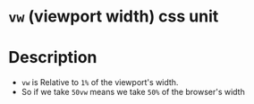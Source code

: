 # `vw` (viewport width) css unit

# Description
* `vw` is Relative to `1%` of the viewport's width.
* So if we take `50vw` means we take `50%` of the browser's width